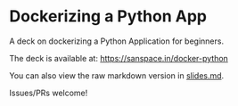 # Dockerizing a Python App

A deck on dockerizing a Python Application for beginners.

The deck is available at: https://sanspace.in/docker-python

You can also view the raw markdown version in [slides.md](slides.md).

Issues/PRs welcome!
